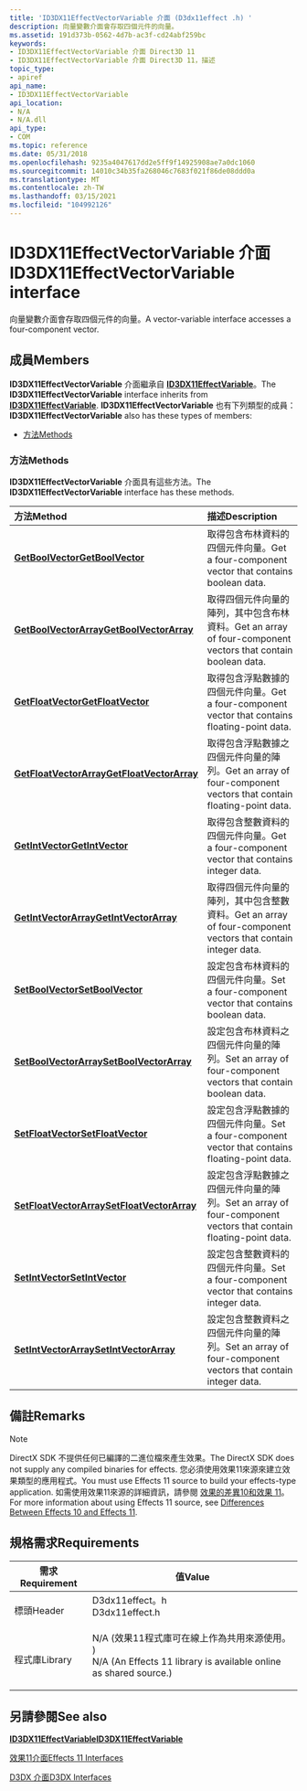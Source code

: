 ```yaml
---
title: 'ID3DX11EffectVectorVariable 介面 (D3dx11effect .h) '
description: 向量變數介面會存取四個元件的向量。
ms.assetid: 191d373b-0562-4d7b-ac3f-cd24abf259bc
keywords:
- ID3DX11EffectVectorVariable 介面 Direct3D 11
- ID3DX11EffectVectorVariable 介面 Direct3D 11，描述
topic_type:
- apiref
api_name:
- ID3DX11EffectVectorVariable
api_location:
- N/A
- N/A.dll
api_type:
- COM
ms.topic: reference
ms.date: 05/31/2018
ms.openlocfilehash: 9235a4047617dd2e5ff9f14925908ae7a0dc1060
ms.sourcegitcommit: 14010c34b35fa268046c7683f021f86de08ddd0a
ms.translationtype: MT
ms.contentlocale: zh-TW
ms.lasthandoff: 03/15/2021
ms.locfileid: "104992126"
---
```

# <a name="id3dx11effectvectorvariable-interface"></a><span data-ttu-id="25a20-105">ID3DX11EffectVectorVariable 介面</span><span class="sxs-lookup"><span data-stu-id="25a20-105">ID3DX11EffectVectorVariable interface</span></span>

<span data-ttu-id="25a20-106">向量變數介面會存取四個元件的向量。</span><span class="sxs-lookup"><span data-stu-id="25a20-106">A vector-variable interface accesses a four-component vector.</span></span>

## <a name="members"></a><span data-ttu-id="25a20-107">成員</span><span class="sxs-lookup"><span data-stu-id="25a20-107">Members</span></span>

<span data-ttu-id="25a20-108">**ID3DX11EffectVectorVariable** 介面繼承自 [**ID3DX11EffectVariable**](id3dx11effectvariable.md)。</span><span class="sxs-lookup"><span data-stu-id="25a20-108">The **ID3DX11EffectVectorVariable** interface inherits from [**ID3DX11EffectVariable**](id3dx11effectvariable.md).</span></span> <span data-ttu-id="25a20-109">**ID3DX11EffectVectorVariable** 也有下列類型的成員：</span><span class="sxs-lookup"><span data-stu-id="25a20-109">**ID3DX11EffectVectorVariable** also has these types of members:</span></span>

-   [<span data-ttu-id="25a20-110">方法</span><span class="sxs-lookup"><span data-stu-id="25a20-110">Methods</span></span>](#methods)

### <a name="methods"></a><span data-ttu-id="25a20-111">方法</span><span class="sxs-lookup"><span data-stu-id="25a20-111">Methods</span></span>

<span data-ttu-id="25a20-112">**ID3DX11EffectVectorVariable** 介面具有這些方法。</span><span class="sxs-lookup"><span data-stu-id="25a20-112">The **ID3DX11EffectVectorVariable** interface has these methods.</span></span>



| <span data-ttu-id="25a20-113">方法</span><span class="sxs-lookup"><span data-stu-id="25a20-113">Method</span></span>                                                                         | <span data-ttu-id="25a20-114">描述</span><span class="sxs-lookup"><span data-stu-id="25a20-114">Description</span></span>                                                                         |
|:-------------------------------------------------------------------------------|:------------------------------------------------------------------------------------|
| [<span data-ttu-id="25a20-115">**GetBoolVector**</span><span class="sxs-lookup"><span data-stu-id="25a20-115">**GetBoolVector**</span></span>](id3dx11effectvectorvariable-getboolvector.md)             | <span data-ttu-id="25a20-116">取得包含布林資料的四個元件向量。</span><span class="sxs-lookup"><span data-stu-id="25a20-116">Get a four-component vector that contains boolean data.</span></span><br/>                  |
| [<span data-ttu-id="25a20-117">**GetBoolVectorArray**</span><span class="sxs-lookup"><span data-stu-id="25a20-117">**GetBoolVectorArray**</span></span>](id3dx11effectvectorvariable-getboolvectorarray.md)   | <span data-ttu-id="25a20-118">取得四個元件向量的陣列，其中包含布林資料。</span><span class="sxs-lookup"><span data-stu-id="25a20-118">Get an array of four-component vectors that contain boolean data.</span></span><br/>        |
| [<span data-ttu-id="25a20-119">**GetFloatVector**</span><span class="sxs-lookup"><span data-stu-id="25a20-119">**GetFloatVector**</span></span>](id3dx11effectvectorvariable-getfloatvector.md)           | <span data-ttu-id="25a20-120">取得包含浮點數據的四個元件向量。</span><span class="sxs-lookup"><span data-stu-id="25a20-120">Get a four-component vector that contains floating-point data.</span></span><br/>           |
| [<span data-ttu-id="25a20-121">**GetFloatVectorArray**</span><span class="sxs-lookup"><span data-stu-id="25a20-121">**GetFloatVectorArray**</span></span>](id3dx11effectvectorvariable-getfloatvectorarray.md) | <span data-ttu-id="25a20-122">取得包含浮點數據之四個元件向量的陣列。</span><span class="sxs-lookup"><span data-stu-id="25a20-122">Get an array of four-component vectors that contain floating-point data.</span></span><br/> |
| [<span data-ttu-id="25a20-123">**GetIntVector**</span><span class="sxs-lookup"><span data-stu-id="25a20-123">**GetIntVector**</span></span>](id3dx11effectvectorvariable-getintvector.md)               | <span data-ttu-id="25a20-124">取得包含整數資料的四個元件向量。</span><span class="sxs-lookup"><span data-stu-id="25a20-124">Get a four-component vector that contains integer data.</span></span><br/>                  |
| [<span data-ttu-id="25a20-125">**GetIntVectorArray**</span><span class="sxs-lookup"><span data-stu-id="25a20-125">**GetIntVectorArray**</span></span>](id3dx11effectvectorvariable-getintvectorarray.md)     | <span data-ttu-id="25a20-126">取得四個元件向量的陣列，其中包含整數資料。</span><span class="sxs-lookup"><span data-stu-id="25a20-126">Get an array of four-component vectors that contain integer data.</span></span><br/>        |
| [<span data-ttu-id="25a20-127">**SetBoolVector**</span><span class="sxs-lookup"><span data-stu-id="25a20-127">**SetBoolVector**</span></span>](id3dx11effectvectorvariable-setboolvector.md)             | <span data-ttu-id="25a20-128">設定包含布林資料的四個元件向量。</span><span class="sxs-lookup"><span data-stu-id="25a20-128">Set a four-component vector that contains boolean data.</span></span><br/>                  |
| [<span data-ttu-id="25a20-129">**SetBoolVectorArray**</span><span class="sxs-lookup"><span data-stu-id="25a20-129">**SetBoolVectorArray**</span></span>](id3dx11effectvectorvariable-setboolvectorarray.md)   | <span data-ttu-id="25a20-130">設定包含布林資料之四個元件向量的陣列。</span><span class="sxs-lookup"><span data-stu-id="25a20-130">Set an array of four-component vectors that contain boolean data.</span></span><br/>        |
| [<span data-ttu-id="25a20-131">**SetFloatVector**</span><span class="sxs-lookup"><span data-stu-id="25a20-131">**SetFloatVector**</span></span>](id3dx11effectvectorvariable-setfloatvector.md)           | <span data-ttu-id="25a20-132">設定包含浮點數據的四個元件向量。</span><span class="sxs-lookup"><span data-stu-id="25a20-132">Set a four-component vector that contains floating-point data.</span></span><br/>           |
| [<span data-ttu-id="25a20-133">**SetFloatVectorArray**</span><span class="sxs-lookup"><span data-stu-id="25a20-133">**SetFloatVectorArray**</span></span>](id3dx11effectvectorvariable-setfloatvectorarray.md) | <span data-ttu-id="25a20-134">設定包含浮點數據之四個元件向量的陣列。</span><span class="sxs-lookup"><span data-stu-id="25a20-134">Set an array of four-component vectors that contain floating-point data.</span></span><br/> |
| [<span data-ttu-id="25a20-135">**SetIntVector**</span><span class="sxs-lookup"><span data-stu-id="25a20-135">**SetIntVector**</span></span>](id3dx11effectvectorvariable-setintvector.md)               | <span data-ttu-id="25a20-136">設定包含整數資料的四個元件向量。</span><span class="sxs-lookup"><span data-stu-id="25a20-136">Set a four-component vector that contains integer data.</span></span><br/>                  |
| [<span data-ttu-id="25a20-137">**SetIntVectorArray**</span><span class="sxs-lookup"><span data-stu-id="25a20-137">**SetIntVectorArray**</span></span>](id3dx11effectvectorvariable-setintvectorarray.md)     | <span data-ttu-id="25a20-138">設定包含整數資料之四個元件向量的陣列。</span><span class="sxs-lookup"><span data-stu-id="25a20-138">Set an array of four-component vectors that contain integer data.</span></span><br/>        |



 

## <a name="remarks"></a><span data-ttu-id="25a20-139">備註</span><span class="sxs-lookup"><span data-stu-id="25a20-139">Remarks</span></span>

> [!Note]  
> <span data-ttu-id="25a20-140">DirectX SDK 不提供任何已編譯的二進位檔來產生效果。</span><span class="sxs-lookup"><span data-stu-id="25a20-140">The DirectX SDK does not supply any compiled binaries for effects.</span></span> <span data-ttu-id="25a20-141">您必須使用效果11來源來建立效果類型的應用程式。</span><span class="sxs-lookup"><span data-stu-id="25a20-141">You must use Effects 11 source to build your effects-type application.</span></span> <span data-ttu-id="25a20-142">如需使用效果11來源的詳細資訊，請參閱 [效果的差異10和效果 11](d3d11-graphics-programming-guide-effects-differences.md)。</span><span class="sxs-lookup"><span data-stu-id="25a20-142">For more information about using Effects 11 source, see [Differences Between Effects 10 and Effects 11](d3d11-graphics-programming-guide-effects-differences.md).</span></span>

 

## <a name="requirements"></a><span data-ttu-id="25a20-143">規格需求</span><span class="sxs-lookup"><span data-stu-id="25a20-143">Requirements</span></span>



| <span data-ttu-id="25a20-144">需求</span><span class="sxs-lookup"><span data-stu-id="25a20-144">Requirement</span></span> | <span data-ttu-id="25a20-145">值</span><span class="sxs-lookup"><span data-stu-id="25a20-145">Value</span></span> |
|--------------------|----------------------------------------------------------------------------------------------------------------------------------------------|
| <span data-ttu-id="25a20-146">標頭</span><span class="sxs-lookup"><span data-stu-id="25a20-146">Header</span></span><br/>  | <dl> <span data-ttu-id="25a20-147"><dt>D3dx11effect。h</dt></span><span class="sxs-lookup"><span data-stu-id="25a20-147"><dt>D3dx11effect.h</dt></span></span> </dl>                                                    |
| <span data-ttu-id="25a20-148">程式庫</span><span class="sxs-lookup"><span data-stu-id="25a20-148">Library</span></span><br/> | <dl> <span data-ttu-id="25a20-149"><dt>N/A (效果11程式庫可在線上作為共用來源使用。 ) </dt></span><span class="sxs-lookup"><span data-stu-id="25a20-149"><dt>N/A (An Effects 11 library is available online as shared source.)</dt></span></span> </dl> |



## <a name="see-also"></a><span data-ttu-id="25a20-150">另請參閱</span><span class="sxs-lookup"><span data-stu-id="25a20-150">See also</span></span>

<dl> <dt>

[<span data-ttu-id="25a20-151">**ID3DX11EffectVariable**</span><span class="sxs-lookup"><span data-stu-id="25a20-151">**ID3DX11EffectVariable**</span></span>](id3dx11effectvariable.md)
</dt> <dt>

[<span data-ttu-id="25a20-152">效果11介面</span><span class="sxs-lookup"><span data-stu-id="25a20-152">Effects 11 Interfaces</span></span>](d3d11-graphics-reference-effects11-interfaces.md)
</dt> <dt>

[<span data-ttu-id="25a20-153">D3DX 介面</span><span class="sxs-lookup"><span data-stu-id="25a20-153">D3DX Interfaces</span></span>](d3d11-graphics-reference-d3dx11-interfaces.md)
</dt> </dl>

 

 





